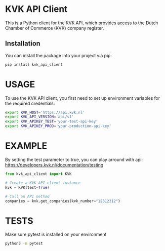 # KVK API Client

This is a Python client for the KVK API, which provides access to the Dutch Chamber of Commerce (KVK) company register.

## Installation

You can install the package into your project via pip:

```sh
pip install kvk_api_client
```

# USAGE

To use the KVK API client, you first need to set up environment variables for the required credentials:

```sh
export KVK_HOST='https://api.kvk.nl'
export KVK_API_VERSION='api/v1'
export KVK_APIKEY_TEST='your-test-api-key'
export KVK_APIKEY_PROD='your-production-api-key'
```

# EXAMPLE

By setting the test parameter to true, you can play arround with api:
https://developers.kvk.nl/documentation/testing

```python
from kvk_api_client import KVK

# Create a KVK API client instance
kvk = KVK(test=True)

# Call an API method
companies = kvk.get_companies(kvk_number="12312312")
```

# TESTS

Make sure pytest is installed on your environment

```sh
python3 -m pytest
```
